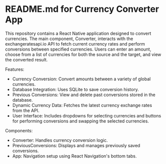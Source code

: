 # README.md for Currency Converter App
This repository contains a React Native application designed to convert currencies. The main component, Converter, interacts with the exchangeratesapi.io API to fetch current currency rates and perform conversions between specified currencies. Users can enter an amount, choose from a list of currencies for both the source and the target, and view the converted result.

Features:
* Currency Conversion: Convert amounts between a variety of global currencies.
* Database Integration: Uses SQLite to save conversion history.
* Previous Conversions: View and delete past conversions stored in the database.
* Dynamic Currency Data: Fetches the latest currency exchange rates from the API.
* User Interface: Includes dropdowns for selecting currencies and buttons for performing conversions and swapping the selected currencies.

Components:
* Converter: Handles currency conversion logic.
* PreviousConversions: Displays and manages previously saved conversions.
* App: Navigation setup using React Navigation's bottom tabs.

